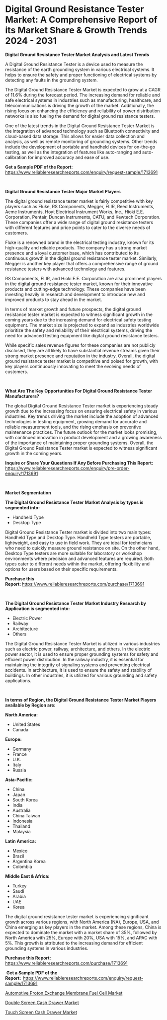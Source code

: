 <p><h1>Digital Ground Resistance Tester Market: A Comprehensive Report of its Market Share & Growth Trends 2024 - 2031</h1></p><p><strong>Digital Ground Resistance Tester Market Analysis and Latest Trends</strong></p>
<p><p>A Digital Ground Resistance Tester is a device used to measure the resistance of the earth grounding system in various electrical systems. It helps to ensure the safety and proper functioning of electrical systems by detecting any faults in the grounding system.</p><p>The Digital Ground Resistance Tester Market is expected to grow at a CAGR of 11.6% during the forecast period. The increasing demand for reliable and safe electrical systems in industries such as manufacturing, healthcare, and telecommunications is driving the growth of the market. Additionally, the rising focus on enhancing the efficiency and reliability of power distribution networks is also fueling the demand for digital ground resistance testers.</p><p>One of the latest trends in the Digital Ground Resistance Tester Market is the integration of advanced technology such as Bluetooth connectivity and cloud-based data storage. This allows for easier data collection and analysis, as well as remote monitoring of grounding systems. Other trends include the development of portable and handheld devices for on-the-go testing, as well as the integration of features like auto-ranging and auto-calibration for improved accuracy and ease of use.</p></p>
<p><strong>Get a Sample PDF of the Report:&nbsp;</strong> <a href="https://www.reliableresearchreports.com/enquiry/request-sample/1713691">https://www.reliableresearchreports.com/enquiry/request-sample/1713691</a></p>
<p>&nbsp;</p>
<p><strong>Digital Ground Resistance Tester Major Market Players</strong></p>
<p><p>The digital ground resistance tester market is fairly competitive with key players such as Fluke, RS Components, Megger, FLIR, Reed Instruments, Aemc Instruments, Hoyt Electrical Instrument Works, Inc., Hioki E.E. Corporation, Pentair, Duncan Instruments, CATU, and Kewtech Corporation. These companies offer a wide range of digital ground resistance testers with different features and price points to cater to the diverse needs of customers.</p><p>Fluke is a renowned brand in the electrical testing industry, known for its high-quality and reliable products. The company has a strong market presence and a loyal customer base, which has contributed to its continuous growth in the digital ground resistance tester market. Similarly, Megger is another key player that offers a comprehensive range of ground resistance testers with advanced technology and features.</p><p>RS Components, FLIR, and Hioki E.E. Corporation are also prominent players in the digital ground resistance tester market, known for their innovative products and cutting-edge technology. These companies have been investing heavily in research and development to introduce new and improved products to stay ahead in the market.</p><p>In terms of market growth and future prospects, the digital ground resistance tester market is expected to witness significant growth in the coming years due to the increasing demand for electrical safety testing equipment. The market size is projected to expand as industries worldwide prioritize the safety and reliability of their electrical systems, driving the need for advanced testing equipment like digital ground resistance testers.</p><p>While specific sales revenue figures for these companies are not publicly disclosed, they are all likely to have substantial revenue streams given their strong market presence and reputation in the industry. Overall, the digital ground resistance tester market is competitive and poised for growth, with key players continuously innovating to meet the evolving needs of customers.</p></p>
<p>&nbsp;</p>
<p><strong>What Are The Key Opportunities For Digital Ground Resistance Tester Manufacturers?</strong></p>
<p><p>The global Digital Ground Resistance Tester market is experiencing steady growth due to the increasing focus on ensuring electrical safety in various industries. Key trends driving the market include the adoption of advanced technologies in testing equipment, growing demand for accurate and reliable measurement tools, and the rising emphasis on preventive maintenance practices. The future outlook for the market looks promising, with continued innovation in product development and a growing awareness of the importance of maintaining proper grounding systems. Overall, the Digital Ground Resistance Tester market is expected to witness significant growth in the coming years.</p></p>
<p><strong>Inquire or Share Your Questions If Any Before Purchasing This Report:</strong> <a href="https://www.reliableresearchreports.com/enquiry/pre-order-enquiry/1713691">https://www.reliableresearchreports.com/enquiry/pre-order-enquiry/1713691</a></p>
<p>&nbsp;</p>
<p><strong>Market Segmentation</strong></p>
<p><strong>The Digital Ground Resistance Tester Market Analysis by types is segmented into:</strong></p>
<p><ul><li>Handheld Type</li><li>Desktop Type</li></ul></p>
<p><p>Digital Ground Resistance Tester market is divided into two main types: Handheld Type and Desktop Type. Handheld Type testers are portable, lightweight, and easy to use in field work. They are ideal for technicians who need to quickly measure ground resistance on site. On the other hand, Desktop Type testers are more suitable for laboratory or workshop environments where precision and advanced features are required. Both types cater to different needs within the market, offering flexibility and options for users based on their specific requirements.</p></p>
<p><strong>Purchase this Report:&nbsp;</strong><a href="https://www.reliableresearchreports.com/purchase/1713691">https://www.reliableresearchreports.com/purchase/1713691</a></p>
<p>&nbsp;</p>
<p><strong>The Digital Ground Resistance Tester Market Industry Research by Application is segmented into:</strong></p>
<p><ul><li>Electric Power</li><li>Railway</li><li>Architecture</li><li>Others</li></ul></p>
<p><p>The Digital Ground Resistance Tester Market is utilized in various industries such as electric power, railway, architecture, and others. In the electric power sector, it is used to ensure proper grounding systems for safety and efficient power distribution. In the railway industry, it is essential for maintaining the integrity of signaling systems and preventing electrical accidents. In architecture, it is used to ensure the safety and stability of buildings. In other industries, it is utilized for various grounding and safety applications.</p></p>
<p>&nbsp;</p>
<p><strong>In terms of Region, the Digital Ground Resistance Tester Market Players available by Region are:</strong></p>
<p>
    <p> <strong> North America: </strong>
        <ul>
            <li>United States</li>
            <li>Canada</li>
        </ul>
        </p> 
    <p> <strong> Europe: </strong>
        <ul>
            <li>Germany</li>
            <li>France</li>
            <li>U.K.</li>
            <li>Italy</li>
            <li>Russia</li>
        </ul>
        </p> 
    <p> <strong> Asia-Pacific: </strong>
        <ul>
            <li>China</li>
            <li>Japan</li>
            <li>South Korea</li>
            <li>India</li>
            <li>Australia</li>
            <li>China Taiwan</li>
            <li>Indonesia</li>
            <li>Thailand</li>
            <li>Malaysia</li>
        </ul>
        </p> 
    <p> <strong> Latin America: </strong>
        <ul>
            <li>Mexico</li>
            <li>Brazil</li>
            <li>Argentina Korea</li>
            <li>Colombia</li>
        </ul>
        </p> 
    <p> <strong> Middle East & Africa: </strong>
        <ul>
            <li>Turkey</li>
            <li>Saudi</li>
            <li>Arabia</li>
            <li>UAE</li>
            <li>Korea</li>
        </ul>
    </p>
    </p>
<p><p>The digital ground resistance tester market is experiencing significant growth across various regions, with North America (NA), Europe, USA, and China emerging as key players in the market. Among these regions, China is expected to dominate the market with a market share of 35%, followed by North America with 25%, Europe with 20%, USA with 15%, and APAC with 5%. This growth is attributed to the increasing demand for efficient grounding systems in various industries.</p></p>
<p><strong>Purchase this Report: </strong><a href="https://www.reliableresearchreports.com/purchase/1713691">https://www.reliableresearchreports.com/purchase/1713691</a></p>
<p>&nbsp;<strong>Get a Sample PDF of the Report:&nbsp;&nbsp;</strong><a href="https://www.reliableresearchreports.com/enquiry/request-sample/1713691">https://www.reliableresearchreports.com/enquiry/request-sample/1713691</a></p>
<p><strong></strong></p>
<p><p><a href="https://github.com/bobicer/Market-Research-Report-List-2/blob/main/automotive-proton-exchange-membrane-fuel-cell-market.md">Automotive Proton Exchange Membrane Fuel Cell Market</a></p><p><a href="https://github.com/prosalinda88/Market-Research-Report-List-3/blob/main/double-screen-cash-drawer-market.md">Double Screen Cash Drawer Market</a></p><p><a href="https://github.com/globismark/Market-Research-Report-List-2/blob/main/touch-screen-cash-drawer-market.md">Touch Screen Cash Drawer Market</a></p></p>